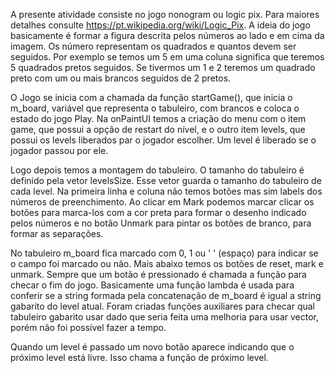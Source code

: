 A presente atividade consiste no jogo nonogram ou logic pix. Para maiores detalhes consulte https://pt.wikipedia.org/wiki/Logic_Pix. A ideia do jogo basicamente é formar a figura descrita pelos números ao lado e em cima da imagem. Os número representam os quadrados e quantos devem ser seguidos. Por exemplo se temos um 5 em uma coluna significa que teremos 5 quadrados pretos seguidos. Se tivermos um 1 e 2 teremos um quadrado preto com um ou mais brancos seguidos de 2 pretos. 

O Jogo se inicia com a chamada da função startGame(), que inicia o m_board, variável que representa o tabuleiro, com brancos e coloca o estado do jogo Play.
Na onPaintUI temos a criação do menu com o item game, que possui a opção de restart do nível, e o outro item levels, que possui os levels liberados par o jogador escolher. Um level é liberado se o jogador passou por ele.

Logo depois temos a montagem do tabuleiro. O tamanho do tabuleiro é definido pela vetor levelsSize. Esse vetor guarda o tamanho do tabuleiro de cada level. Na primeira linha e coluna não temos botões mas sim labels dos números de preenchimento. Ao clicar em Mark podemos marcar clicar os botões para marca-los com a cor preta para formar o desenho indicado pelos números e no botão Unmark para pintar os botões de branco, para formar as separações. 

No tabuleiro m_board fica marcado com 0, 1 ou ' ' (espaço) para indicar se o campo foi marcado ou não. Mais abaixo temos os botões de reset, mark e unmark. Sempre que um botão é pressionado é chamada a função para checar o fim do jogo. Basicamente uma função lambda é usada para conferir se a string formada pela concatenação de m_board é igual a string gabarito do level atual. Foram criadas funções auxiliares para checar qual tabuleiro gabarito usar dado que seria feita uma melhoria para usar vector, porém não foi possível fazer a tempo. 

Quando um level é passado um novo botão aparece indicando que o próximo level está livre. Isso chama a função de próximo level. 
